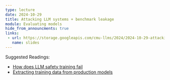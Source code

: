 ```yaml
---
type: lecture
date: 2024-10-29
title: Attacking LLM systems + benchmark leakage 
module: Evaluating models
hide_from_announcments: true
links: 
 - url: https://storage.googleapis.com/cmu-llms/2024/2024-10-29-attacking-llms.pdf
   name: slides
---
```

Suggested Readings:
 - [How does LLM safety training fail](https://openreview.net/pdf?id=jA235JGM09)
 - [Extracting training data from production models](https://arxiv.org/abs/2311.17035) 

